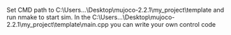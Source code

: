Set CMD path to C:\Users\...\Desktop\mujoco-2.2.1\my_project\template and run nmake to start sim.
In the C:\Users\...\Desktop\mujoco-2.2.1\my_project\template\main.cpp you can write your own control code
